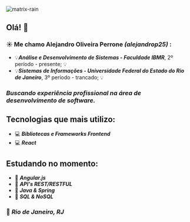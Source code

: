 ![matrix-rain](https://github.com/user-attachments/assets/17862500-8710-4793-bf6b-3a00c0f707e5)
## Olá! 👋
### ☀ Me chamo Alejandro Oliveira Perrone *(alejandrop25)* :
+ :bulb:***Análise e Desenvolvimento de Sistemas - Faculdade IBMR***, 2º período - presente; :bulb: 
+ :bulb:***Sistemas de Informações - Universidade Federal do Estado do Rio de Janeiro***, 3º período - trancado; :bulb:
         

### _Buscando experiência profissional na área de desenvolvimento de software._

## Tecnologias que mais utilizo:
* 💻 ***Bibliotecas e Frameworks Frontend***
* 💻 ***React***

## Estudando no momento:
* :memo: ***Angular.js***
* :memo: ***API's REST/RESTFUL***
* :memo: ***Java & Spring***
* :memo: ***SQL & NoSQL***

### 📍 ***Rio de Janeiro, RJ***


